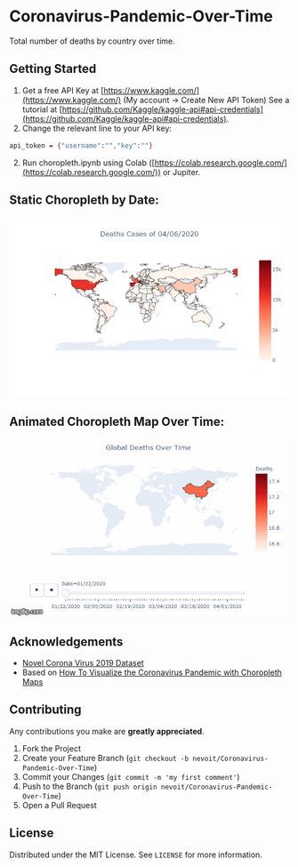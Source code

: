 # Coronavirus-Pandemic-Over-Time
Total number of deaths by country over time. 

## Getting Started
1. Get a free API Key at [https://www.kaggle.com/](https://www.kaggle.com/) (My account -> Create New API Token)
See a tutorial at [https://github.com/Kaggle/kaggle-api#api-credentials](https://github.com/Kaggle/kaggle-api#api-credentials).
2. Change the relevant line to your API key:
```sh
api_token = {"username":"","key":""}
```
2. Run choropleth.ipynb using Colab ([https://colab.research.google.com/](https://colab.research.google.com/)) or Jupiter.

## Static Choropleth by Date:

![static](https://github.com/nevoit/Coronavirus-Pandemic-Over-Time/blob/master/static_choropleth.png?raw=true "static")

## Animated Choropleth Map Over Time:
![Animated](https://github.com/nevoit/Coronavirus-Pandemic-Over-Time/blob/master/animated_choropleth.gif?raw=true "Animated")

<!-- ACKNOWLEDGEMENTS -->
## Acknowledgements
* [Novel Corona Virus 2019 Dataset](https://www.kaggle.com/sudalairajkumar/novel-corona-virus-2019-dataset)
* Based on [How To Visualize the Coronavirus Pandemic with Choropleth Maps](https://towardsdatascience.com/visualizing-the-coronavirus-pandemic-with-choropleth-maps-7f30fccaecf5)

<!-- CONTRIBUTING -->
## Contributing
Any contributions you make are **greatly appreciated**.

1. Fork the Project
2. Create your Feature Branch (`git checkout -b nevoit/Coronavirus-Pandemic-Over-Time`)
3. Commit your Changes (`git commit -m 'my first comment'`)
4. Push to the Branch (`git push origin nevoit/Coronavirus-Pandemic-Over-Time`)
5. Open a Pull Request

<!-- LICENSE -->
## License

Distributed under the MIT License. See `LICENSE` for more information.
